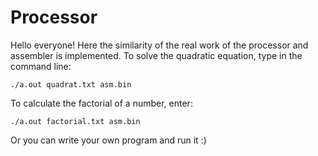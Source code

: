 # Processor
Hello everyone! Here the similarity of the real work of the processor and assembler is implemented. To solve the quadratic equation, type in the command 
line:
```
./a.out quadrat.txt asm.bin
```
To calculate the factorial of a number, enter:
```
./a.out factorial.txt asm.bin
```
Or you can write your own program and run it :)
